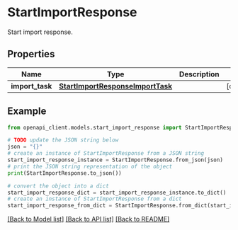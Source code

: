 # StartImportResponse

Start import response.

## Properties

Name | Type | Description | Notes
------------ | ------------- | ------------- | -------------
**import_task** | [**StartImportResponseImportTask**](StartImportResponseImportTask.md) |  | [optional] 

## Example

```python
from openapi_client.models.start_import_response import StartImportResponse

# TODO update the JSON string below
json = "{}"
# create an instance of StartImportResponse from a JSON string
start_import_response_instance = StartImportResponse.from_json(json)
# print the JSON string representation of the object
print(StartImportResponse.to_json())

# convert the object into a dict
start_import_response_dict = start_import_response_instance.to_dict()
# create an instance of StartImportResponse from a dict
start_import_response_from_dict = StartImportResponse.from_dict(start_import_response_dict)
```
[[Back to Model list]](../README.md#documentation-for-models) [[Back to API list]](../README.md#documentation-for-api-endpoints) [[Back to README]](../README.md)


